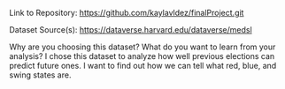 Link to Repository: https://github.com/kaylavldez/finalProject.git

Dataset Source(s): https://dataverse.harvard.edu/dataverse/medsl 

Why are you choosing this dataset? What do you want to learn from your analysis? 
I chose this dataset to analyze how well previous elections can predict future ones. 
I want to find out how we can tell what red, blue, and swing states are.